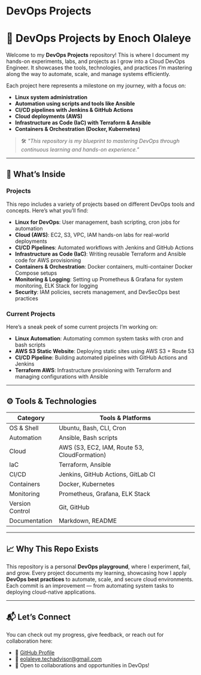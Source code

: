 # DevOps Projects

# 🚀 **DevOps Projects by Enoch Olaleye**

Welcome to my **DevOps Projects** repository! This is where I document my hands-on experiments, labs, and projects as I grow into a Cloud DevOps Engineer. It showcases the tools, technologies, and practices I’m mastering along the way to automate, scale, and manage systems efficiently.

Each project here represents a milestone on my journey, with a focus on:
- **Linux system administration**
- **Automation using scripts and tools like Ansible**
- **CI/CD pipelines with Jenkins & GitHub Actions**
- **Cloud deployments (AWS)** 
- **Infrastructure as Code (IaC) with Terraform & Ansible**
- **Containers & Orchestration (Docker, Kubernetes)**

> 🛠️ _"This repository is my blueprint to mastering DevOps through continuous learning and hands-on experience."_

---

## 📝 **What’s Inside**

### **Projects**
This repo includes a variety of projects based on different DevOps tools and concepts. Here’s what you’ll find:
- **Linux for DevOps**: User management, bash scripting, cron jobs for automation
- **Cloud (AWS)**: EC2, S3, VPC, IAM hands-on labs for real-world deployments
- **CI/CD Pipelines**: Automated workflows with Jenkins and GitHub Actions
- **Infrastructure as Code (IaC)**: Writing reusable Terraform and Ansible code for AWS provisioning
- **Containers & Orchestration**: Docker containers, multi-container Docker Compose setups
- **Monitoring & Logging**: Setting up Prometheus & Grafana for system monitoring, ELK Stack for logging
- **Security**: IAM policies, secrets management, and DevSecOps best practices

### **Current Projects**
Here’s a sneak peek of some current projects I’m working on:
- **Linux Automation**: Automating common system tasks with cron and bash scripts
- **AWS S3 Static Website**: Deploying static sites using AWS S3 + Route 53
- **CI/CD Pipeline**: Building automated pipelines with GitHub Actions and Jenkins
- **Terraform AWS**: Infrastructure provisioning with Terraform and managing configurations with Ansible

---

## ⚙️ **Tools & Technologies**

| Category             | Tools & Platforms                                    |
|----------------------|------------------------------------------------------|
| OS & Shell           | Ubuntu, Bash, CLI, Cron                              |
| Automation           | Ansible, Bash scripts                                |
| Cloud                | AWS (S3, EC2, IAM, Route 53, CloudFormation)         |
| IaC                  | Terraform, Ansible                                   |
| CI/CD                | Jenkins, GitHub Actions, GitLab CI                   |
| Containers           | Docker, Kubernetes                                   |
| Monitoring           | Prometheus, Grafana, ELK Stack                       |
| Version Control      | Git, GitHub                                           |
| Documentation        | Markdown, README                                     |

---

## 📈 **Why This Repo Exists**

This repository is a personal **DevOps playground**, where I experiment, fail, and grow. Every project documents my learning, showcasing how I apply **DevOps best practices** to automate, scale, and secure cloud environments. Each commit is an improvement — from automating system tasks to deploying cloud-native applications.

---

## 📬 **Let’s Connect**

You can check out my progress, give feedback, or reach out for collaboration here:

- 🔗 [GitHub Profile](https://github.com/enocholaleye)
- 📧 eolaleye.techadvisor@gmail.com
- 💼 Open to collaborations and opportunities in DevOps!

